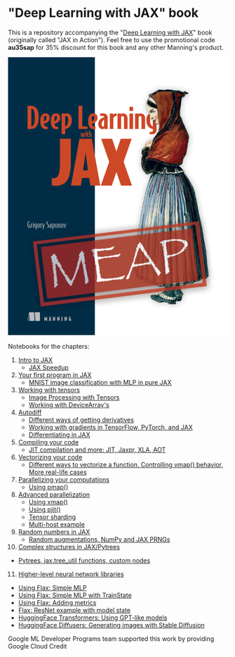 # "Deep Learning with JAX" book

This is a repository accompanying the "[Deep Learning with JAX](https://www.manning.com/books/deep-learning-with-jax)" book (originally called "JAX in Action"). Feel free to use the promotional code **au35sap** for 35% discount for this book and any other Manning's product.

[![Deep Learning with JAX](Sapunov-MEAP-HI.png)](https://www.manning.com/books/deep-learning-with-jax)

Notebooks for the chapters:
1. [Intro to JAX](Chapter-1)
   - [JAX Speedup](Chapter-1/JAX_in_Action_Chapter_1_JAX_speedup.ipynb)
2. [Your first program in JAX](Chapter-2)
   - [MNIST image classification with MLP in pure JAX](Chapter-2/JAX_in_Action_Chapter_2_MNIST_MLP_Pure_JAX.ipynb)
3. [Working with tensors](Chapter-3)
   - [Image Processing with Tensors](Chapter-3/JAX_in_Action_Chapter_3_Image_Processing.ipynb)
   - [Working with DeviceArray's](Chapter-3/JAX_in_Action_Chapter_3_DeviceArray.ipynb)
4. [Autodiff](Chapter-4)
   - [Different ways of getting derivatives](Chapter-4/JAX_in_Action_Chapter_4_Different_ways_of_getting_derivatives.ipynb)
   - [Working with gradients in TensorFlow, PyTorch, and JAX](Chapter-4/JAX_in_Action_Chapter_4_Gradients_in_TensorFlow_PyTorch_JAX.ipynb)
   - [Differentiating in JAX](Chapter-4/JAX_in_Action_Chapter_4_Differentiating_in_JAX.ipynb)
5. [Compiling your code](Chapter-5)
   - [JIT compilation and more: JIT, Jaxpr, XLA, AOT](Chapter-5/JAX_in_Action_Chapter_5_JIT.ipynb)
6. [Vectorizing your code](Chapter-6)
   - [Different ways to vectorize a function, Controlling vmap() behavior, More real-life cases](Chapter-6/JAX_in_Action_Chapter_6_vmap.ipynb)
7. [Parallelizing your computations](Chapter-7)
   - [Using pmap()](Chapter-7/JAX_in_Action_Chapter_7_pmap.ipynb)
8. [Advanced parallelization](Chapter-8)
   - [Using xmap()](Chapter-8/JAX_in_Action_Chapter_8_xmap.ipynb)
   - [Using pjit()](Chapter-8/JAX_in_Action_Chapter_8_pjit.ipynb)
   - [Tensor sharding](Chapter-8/JAX_in_Action_Chapter_8_Tensor_Sharding.ipynb)
   - [Multi-host example](Chapter-8/worker.py)
9. [Random numbers in JAX](Chapter-9)
   - [Random augmentations, NumPy and JAX PRNGs](Chapter-9/JAX_in_Action_Chapter_9_Random_Numbers.ipynb)
10. [Complex structures in JAX/Pytrees](Chapter-10)
   - [Pytrees, jax.tree_util functions, custom nodes](Chapter-10/JAX_in_Action_Chapter_10_Pytrees.ipynb)
11. [Higher-level neural network libraries](Chapter-11)
   - [Using Flax: Simple MLP](Chapter-11/Chapter_11.1_MNIST_MLP_Flax_Simple.ipynb)
   - [Using Flax: Simple MLP with TrainState](Chapter-11/Chapter_11.1_MNIST_MLP_Flax_TrainState.ipynb)
   - [Using Flax: Adding metrics](Chapter-11/Chapter_11.1_MNIST_MLP_Flax_TrainState_with_metrics.ipynb)
   - [Flax: ResNet example with model state](Chapter-11/Chapter_11.2_Flax_Cats_vs_Dogs_ResNet.ipynb)
   - [HuggingFace Transformers: Using GPT-like models](Chapter-11/Chapter_11_3_HuggingFace_Using_GPT.ipynb)
   - [HuggingFace Diffusers: Generating images with Stable Diffusion](Chapter-11/Chapter_11.3_HuggingFace_Using_Diffusers.ipynb)   

Google ML Developer Programs team supported this work by providing Google Cloud Credit
